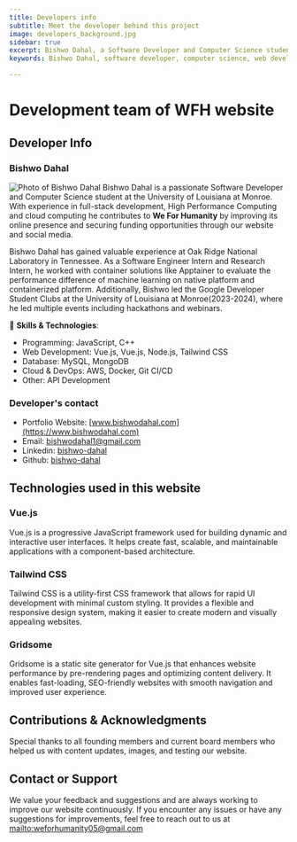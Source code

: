 ```yaml
---
title: Developers info
subtitle: Meet the developer behind this project
image: developers_background.jpg
sidebar: true
excerpt: Bishwo Dahal, a Software Developer and Computer Science student, enhances We For Humanity’s online presence using Vue.js, Tailwind CSS, and Gridsome.  
keywords: Bishwo Dahal, software developer, computer science, web development, Vue.js, Tailwind CSS, Gridsome, cloud computing, We For Humanity, full-stack development, Oak Ridge National Laboratory, Google Developer Student Clubs, machine learning, DevOps, AWS, Git CI/CD  

---
```


# Development team of WFH website

## Developer Info
### Bishwo Dahal 
![Photo of Bishwo Dahal](/images/team/bishwo_dahal.jpg)
Bishwo Dahal is a passionate Software Developer and Computer Science student at the University of Louisiana at Monroe. With experience in full-stack development, High Performance Computing and cloud computing he contributes to **We For Humanity** by improving its online presence and securing funding opportunities through our website and social media.

Bishwo Dahal has gained valuable experience at Oak Ridge National Laboratory in Tennessee. As a Software Engineer Intern and Research Intern, he worked with container solutions like Apptainer to evaluate the performance difference of machine learning on native platform and containerized platform. Additionally, Bishwo led the Google Developer Student Clubs at the University of Louisiana at Monroe(2023-2024), where he led multiple events including hackathons and webinars. 


📌 **Skills & Technologies**:
- Programming: JavaScript, C++
- Web Development: Vue.js, Vue.js, Node.js, Tailwind CSS
- Database: MySQL, MongoDB
- Cloud & DevOps: AWS, Docker, Git CI/CD
- Other: API Development
### Developer's contact
- Portfolio Website: [www.bishwodahal.com](https://www.bishwodahal.com)
-  Email: [bishwodahal1@gmail.com](mailto:bishwodahal1@gmail.com)
- Linkedin: [bishwo-dahal](https://www.linkedin.com/in/bishwo-dahal)
- Github: [bishwo-dahal](https://github.com/bishwo-dahal/)

## Technologies used in this website

### Vue.js  
Vue.js is a progressive JavaScript framework used for building dynamic and interactive user interfaces. It helps create fast, scalable, and maintainable applications with a component-based architecture.  

### Tailwind CSS  
Tailwind CSS is a utility-first CSS framework that allows for rapid UI development with minimal custom styling. It provides a flexible and responsive design system, making it easier to create modern and visually appealing websites.  

### Gridsome  
Gridsome is a static site generator for Vue.js that enhances website performance by pre-rendering pages and optimizing content delivery. It enables fast-loading, SEO-friendly websites with smooth navigation and improved user experience.  

## Contributions & Acknowledgments
Special thanks to all founding members and current board members who helped us with content updates, images, and testing our website.
## Contact or Support
We value your feedback and suggestions and are always working to improve our website continuously. If you encounter any issues or have any suggestions for improvements, feel free to reach out to us at [mailto:weforhumanity05@gmail.com](weforhumanity05@gmail.com)